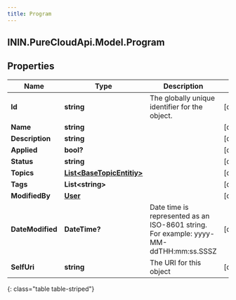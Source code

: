 ```yaml
---
title: Program
---
```

## ININ.PureCloudApi.Model.Program

## Properties

|Name | Type | Description | Notes|
|------------ | ------------- | ------------- | -------------|
| **Id** | **string** | The globally unique identifier for the object. | [optional] |
| **Name** | **string** |  | [optional] |
| **Description** | **string** |  | [optional] |
| **Applied** | **bool?** |  | [optional] |
| **Status** | **string** |  | [optional] |
| **Topics** | [**List&lt;BaseTopicEntitiy&gt;**](BaseTopicEntitiy.html) |  | [optional] |
| **Tags** | **List&lt;string&gt;** |  | [optional] |
| **ModifiedBy** | [**User**](User.html) |  | [optional] |
| **DateModified** | **DateTime?** | Date time is represented as an ISO-8601 string. For example: yyyy-MM-ddTHH:mm:ss.SSSZ | [optional] |
| **SelfUri** | **string** | The URI for this object | [optional] |
{: class="table table-striped"}



